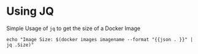 # Using JQ


Simple Usage of `jq` to get the size of a Docker Image
```
echo "Image Size: $(docker images imagename --format "{{json . }}" | jq .Size)"
```
